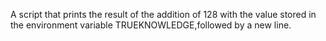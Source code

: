 A script that prints the result of the addition of 128 with the value stored in the environment variable TRUEKNOWLEDGE,followed by a new line.
